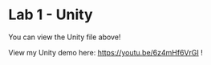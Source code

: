 # Lab 1 - Unity
You can view the Unity file above!

View my Unity demo here: https://youtu.be/6z4mHf6VrGI !
